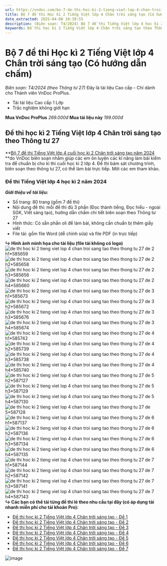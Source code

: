 ```yaml
---
url: https://vndoc.com/bo-7-de-thi-hoc-ki-2-tieng-viet-lop-4-chan-troi-sang-tao-co-huong-dan-cham-318821
title: Bộ 7 đề thi Học kì 2 Tiếng Việt lớp 4 Chân trời sáng tạo (Có hướng dẫn chấm) - Biên soạn: T4/2024 (theo Thông tư 27) - VnDoc.com
date_extracted: 2025-04-08 10:39:55
description: (Biên soạn: T4/2024) Bộ 7 đề thi Tiếng Việt lớp 4 học kì 2 Chân trời sáng tạo năm 2024 theo Thông tư 27 được VnDoc biên soạn (gồm đề thi, hướng dẫn chấm chi tiết) nhằm hỗ trợ các em học sinh tham khảo, luyện tập để đạt kết quả cao trong kì thi sắp tới.
keywords: Đề thi học kì 2 Tiếng Việt lớp 4 Chân trời sáng tạo theo Thông tư 27,Đề thi Tiếng Việt lớp 4 học kì 2 Chân trời sáng tạo,Đề thi Tiếng Việt lớp 4 học kì 2 năm 2024,đề thi học kì 2 lớp 4,đề thi tiếng việt lớp 4 học kì 2,đề thi tiếng việt 4 học kì 2,đề thi tiếng việt cuối kì 2 lớp 4,de thi học kì 2 lớp 4 môn tiếng việt,de thi cuối kì 2 lớp 4 môn tiếng việt,đề thi tiếng việt lớp 4 học kỳ 2,đề thi học kì 2 môn tiếng việt,đề thi tiếng việt lớp 4 cuối học kì 2,de thi tiếng việt lớp 4 kì 2
---
```


# Bộ 7 đề thi Học kì 2 Tiếng Việt lớp 4 Chân trời sáng tạo \(Có hướng dẫn chấm\)
_Biên soạn: T4/2024 \(theo Thông tư 27\)_
Đây là tài liệu Cao cấp - Chỉ dành cho Thành viên VnDoc ProPlus.
  * Tải tài liệu Cao cấp 1 Lớp
  * Trắc nghiệm không giới hạn

**Mua VnDoc ProPlus** _269.000đ_ **Mua tài liệu này** _199.000đ_
## **Đề thi học kì 2 Tiếng Việt lớp 4 Chân trời sáng tạo theo Thông tư 27**
**[Bộ 7 đề thi Tiếng Việt lớp 4 cuối học kì 2 Chân trời sáng tạo năm 2024](<https://vndoc.com/bo-7-de-thi-hoc-ki-2-tieng-viet-lop-4-chan-troi-sang-tao-co-huong-dan-cham-318821>) **do VnDoc biên soạn nhằm giúp các em ôn luyện các kĩ năng làm bài kiểm tra để chuẩn bị cho kì thi cuối học kì 2 lớp 4. Đề thi bám sát chương trình, biên soạn theo thông tư 27, có thể làm bài trực tiếp. Mời các em tham khảo.
### Đề thi Tiếng Việt lớp 4 học kì 2 năm 2024
 _**Giới thiệu về tài liệu:**_
  * Số trang: 80 trang \(gồm 7 đề thi\)
  * Nội dung đề thi: mỗi đề thi đủ 3 phần \(Đọc thành tiếng, Đọc hiểu - ngoài SGK, Viết sáng tạo\), hướng dẫn chấm chi tiết biên soạn theo Thông tư 27
  * Hình thức: Có sẵn phần oli để làm bài, không cần chuẩn bị thêm giấy viết
  * File tải: gồm file Word \(dễ chỉnh sửa\) và file PDF \(in trực tiếp\)

**↪ Hình ảnh minh họa cho tài liệu \(file tải không có logo\)**
![de thi hoc ki 2 tieng viet lop 4 chan troi sang tao theo thong tu 27 de 2 h1*585659](https://i.vdoc.vn/data/image/2024/04/13/de-thi-hoc-ki-2-tieng-viet-lop-4-chan-troi-sang-tao-theo-thong-tu-27-de-2-h1.jpg)![de thi hoc ki 2 tieng viet lop 4 chan troi sang tao theo thong tu 27 de 2 h2*585658](https://i.vdoc.vn/data/image/2024/04/13/de-thi-hoc-ki-2-tieng-viet-lop-4-chan-troi-sang-tao-theo-thong-tu-27-de-2-h2.jpg)![de thi hoc ki 2 tieng viet lop 4 chan troi sang tao theo thong tu 27 de 2 h3*585656](https://i.vdoc.vn/data/image/2024/04/13/de-thi-hoc-ki-2-tieng-viet-lop-4-chan-troi-sang-tao-theo-thong-tu-27-de-2-h3.jpg)![de thi hoc ki 2 tieng viet lop 4 chan troi sang tao theo thong tu 27 de 2 h4*585660](https://i.vdoc.vn/data/image/2024/04/13/de-thi-hoc-ki-2-tieng-viet-lop-4-chan-troi-sang-tao-theo-thong-tu-27-de-2-h4.jpg)![de thi hoc ki 2 tieng viet lop 4 chan troi sang tao theo thong tu 27 de 3 h1*585673](https://i.vdoc.vn/data/image/2024/04/13/de-thi-hoc-ki-2-tieng-viet-lop-4-chan-troi-sang-tao-theo-thong-tu-27-de-3-h1.jpg)![de thi hoc ki 2 tieng viet lop 4 chan troi sang tao theo thong tu 27 de 3 h2*585672](https://i.vdoc.vn/data/image/2024/04/13/de-thi-hoc-ki-2-tieng-viet-lop-4-chan-troi-sang-tao-theo-thong-tu-27-de-3-h2.jpg)![de thi hoc ki 2 tieng viet lop 4 chan troi sang tao theo thong tu 27 de 3 h3*585676](https://i.vdoc.vn/data/image/2024/04/13/de-thi-hoc-ki-2-tieng-viet-lop-4-chan-troi-sang-tao-theo-thong-tu-27-de-3-h3.jpg)![de thi hoc ki 2 tieng viet lop 4 chan troi sang tao theo thong tu 27 de 3 h4*585674](https://i.vdoc.vn/data/image/2024/04/13/de-thi-hoc-ki-2-tieng-viet-lop-4-chan-troi-sang-tao-theo-thong-tu-27-de-3-h4.jpg)![de thi hoc ki 2 tieng viet lop 4 chan troi sang tao theo thong tu 27 de 4 h1*585742](https://i.vdoc.vn/data/image/2024/04/13/de-thi-hoc-ki-2-tieng-viet-lop-4-chan-troi-sang-tao-theo-thong-tu-27-de-4-h1.jpg)![de thi hoc ki 2 tieng viet lop 4 chan troi sang tao theo thong tu 27 de 4 h2*585739](https://i.vdoc.vn/data/image/2024/04/13/de-thi-hoc-ki-2-tieng-viet-lop-4-chan-troi-sang-tao-theo-thong-tu-27-de-4-h2.jpg)![de thi hoc ki 2 tieng viet lop 4 chan troi sang tao theo thong tu 27 de 4 h3*585738](https://i.vdoc.vn/data/image/2024/04/13/de-thi-hoc-ki-2-tieng-viet-lop-4-chan-troi-sang-tao-theo-thong-tu-27-de-4-h3.jpg)![de thi hoc ki 2 tieng viet lop 4 chan troi sang tao theo thong tu 27 de 4 h4*585740](https://i.vdoc.vn/data/image/2024/04/13/de-thi-hoc-ki-2-tieng-viet-lop-4-chan-troi-sang-tao-theo-thong-tu-27-de-4-h4.jpg)![de thi hoc ki 2 tieng viet lop 4 chan troi sang tao theo thong tu 27 de 5 h2*587127](https://i.vdoc.vn/data/image/2024/04/19/de-thi-hoc-ki-2-tieng-viet-lop-4-chan-troi-sang-tao-theo-thong-tu-27-de-5-h2.jpg)![de thi hoc ki 2 tieng viet lop 4 chan troi sang tao theo thong tu 27 de 5 h3*587129](https://i.vdoc.vn/data/image/2024/04/19/de-thi-hoc-ki-2-tieng-viet-lop-4-chan-troi-sang-tao-theo-thong-tu-27-de-5-h3.jpg)![de thi hoc ki 2 tieng viet lop 4 chan troi sang tao theo thong tu 27 de 5 h4*587130](https://i.vdoc.vn/data/image/2024/04/19/de-thi-hoc-ki-2-tieng-viet-lop-4-chan-troi-sang-tao-theo-thong-tu-27-de-5-h4.jpg)![de thi hoc ki 2 tieng viet lop 4 chan troi sang tao theo thong tu 27 de 5*587128](https://i.vdoc.vn/data/image/2024/04/19/de-thi-hoc-ki-2-tieng-viet-lop-4-chan-troi-sang-tao-theo-thong-tu-27-de-5.jpg)![de thi hoc ki 2 tieng viet lop 4 chan troi sang tao theo thong tu 27 de 6 h1*587137](https://i.vdoc.vn/data/image/2024/04/19/de-thi-hoc-ki-2-tieng-viet-lop-4-chan-troi-sang-tao-theo-thong-tu-27-de-6-h1.jpg)![de thi hoc ki 2 tieng viet lop 4 chan troi sang tao theo thong tu 27 de 6 h2*587136](https://i.vdoc.vn/data/image/2024/04/19/de-thi-hoc-ki-2-tieng-viet-lop-4-chan-troi-sang-tao-theo-thong-tu-27-de-6-h2.jpg)![de thi hoc ki 2 tieng viet lop 4 chan troi sang tao theo thong tu 27 de 6 h3*587134](https://i.vdoc.vn/data/image/2024/04/19/de-thi-hoc-ki-2-tieng-viet-lop-4-chan-troi-sang-tao-theo-thong-tu-27-de-6-h3.jpg)![de thi hoc ki 2 tieng viet lop 4 chan troi sang tao theo thong tu 27 de 6 h4*587135](https://i.vdoc.vn/data/image/2024/04/19/de-thi-hoc-ki-2-tieng-viet-lop-4-chan-troi-sang-tao-theo-thong-tu-27-de-6-h4.jpg)![de thi hoc ki 2 tieng viet lop 4 chan troi sang tao theo thong tu 27 de 7 h1*587144](https://i.vdoc.vn/data/image/2024/04/19/de-thi-hoc-ki-2-tieng-viet-lop-4-chan-troi-sang-tao-theo-thong-tu-27-de-7-h1.jpg)![de thi hoc ki 2 tieng viet lop 4 chan troi sang tao theo thong tu 27 de 7 h2*587142](https://i.vdoc.vn/data/image/2024/04/19/de-thi-hoc-ki-2-tieng-viet-lop-4-chan-troi-sang-tao-theo-thong-tu-27-de-7-h2.jpg)![de thi hoc ki 2 tieng viet lop 4 chan troi sang tao theo thong tu 27 de 7 h3*587141](https://i.vdoc.vn/data/image/2024/04/19/de-thi-hoc-ki-2-tieng-viet-lop-4-chan-troi-sang-tao-theo-thong-tu-27-de-7-h3.jpg)![de thi hoc ki 2 tieng viet lop 4 chan troi sang tao theo thong tu 27 de 7 h4*587143](https://i.vdoc.vn/data/image/2024/04/19/de-thi-hoc-ki-2-tieng-viet-lop-4-chan-troi-sang-tao-theo-thong-tu-27-de-7-h4.jpg)
**↪ Các bạn có thể tải từng đề thi lẻ theo nhu cầu tại đây \(có áp dụng tải nhanh miễn phí cho tài khoản Pro\):**
  * [Đề thi học kì 2 Tiếng Việt lớp 4 Chân trời sáng tạo - Đề 1](<https://vndoc.com/de-thi-hoc-ki-2-tieng-viet-lop-4-chan-troi-sang-tao-theo-thong-tu-27-de-1-318119>)
  * [Đề thi học kì 2 Tiếng Việt lớp 4 Chân trời sáng tạo - Đề 2](<https://vndoc.com/de-thi-hoc-ki-2-tieng-viet-lop-4-chan-troi-sang-tao-theo-thong-tu-27-de-2-318534>)
  * [Đề thi học kì 2 Tiếng Việt lớp 4 Chân trời sáng tạo - Đề 3](<https://vndoc.com/de-thi-hoc-ki-2-tieng-viet-lop-4-chan-troi-sang-tao-theo-thong-tu-27-de-3-318537>)
  * [Đề thi học kì 2 Tiếng Việt lớp 4 Chân trời sáng tạo - Đề 4](<https://vndoc.com/de-thi-hoc-ki-2-tieng-viet-lop-4-chan-troi-sang-tao-theo-thong-tu-27-de-4-318547>)
  * [Đề thi học kì 2 Tiếng Việt lớp 4 Chân trời sáng tạo - Đề 5](<https://vndoc.com/de-thi-hoc-ki-2-tieng-viet-lop-4-chan-troi-sang-tao-theo-thong-tu-27-de-5-318817>)
  * [Đề thi học kì 2 Tiếng Việt lớp 4 Chân trời sáng tạo - Đề 6](<https://vndoc.com/de-thi-hoc-ki-2-tieng-viet-lop-4-chan-troi-sang-tao-theo-thong-tu-27-de-6-318818>)
  * [Đề thi học kì 2 Tiếng Việt lớp 4 Chân trời sáng tạo - Đề 7](<https://vndoc.com/de-thi-hoc-ki-2-tieng-viet-lop-4-chan-troi-sang-tao-theo-thong-tu-27-de-7-318819>)

![image](https://i.vdoc.vn/data/image/2024/02/24/Order-Tai-lieu.png)
